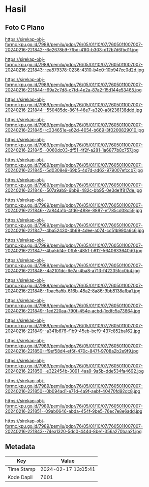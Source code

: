 # Hasil

## Foto C Plano

https://sirekap-obj-formc.kpu.go.id/7989/pemilu/pdpr/76/05/01/10/07/7605011007007-20240216-221842--6e2678b9-7fbd-41f0-b303-d12b7d6fbd1f.jpg

https://sirekap-obj-formc.kpu.go.id/7989/pemilu/pdpr/76/05/01/10/07/7605011007007-20240216-221843--ea879378-0236-4310-b4c0-10b947ec0d2d.jpg

https://sirekap-obj-formc.kpu.go.id/7989/pemilu/pdpr/76/05/01/10/07/7605011007007-20240216-221844--69a2c7d8-c7fd-4e2a-87a2-15d144e53465.jpg

https://sirekap-obj-formc.kpu.go.id/7989/pemilu/pdpr/76/05/01/10/07/7605011007007-20240216-221844--550485dc-861f-46e7-a320-a8f236138ddd.jpg

https://sirekap-obj-formc.kpu.go.id/7989/pemilu/pdpr/76/05/01/10/07/7605011007007-20240216-221845--c334651e-e62d-4054-b669-3f0200829010.jpg

https://sirekap-obj-formc.kpu.go.id/7989/pemilu/pdpr/76/05/01/10/07/7605011007007-20240216-221845--0060dc03-df51-4f2f-a281-1a6877b8c757.jpg

https://sirekap-obj-formc.kpu.go.id/7989/pemilu/pdpr/76/05/01/10/07/7605011007007-20240216-221845--5d0308e9-69b5-4d7d-ad62-979007efccb7.jpg

https://sirekap-obj-formc.kpu.go.id/7989/pemilu/pdpr/76/05/01/10/07/7605011007007-20240216-221846--507a9ab9-6bb9-482c-bb95-0e3de1f817de.jpg

https://sirekap-obj-formc.kpu.go.id/7989/pemilu/pdpr/76/05/01/10/07/7605011007007-20240216-221846--2a844a1b-4fd6-488e-8887-ef785cd08c59.jpg

https://sirekap-obj-formc.kpu.go.id/7989/pemilu/pdpr/76/05/01/10/07/7605011007007-20240216-221847--4ba52430-4b69-4dee-a074-cc51b990a6c6.jpg

https://sirekap-obj-formc.kpu.go.id/7989/pemilu/pdpr/76/05/01/10/07/7605011007007-20240216-221847--4ba5bf4e-0fb5-4851-b612-5640633640d0.jpg

https://sirekap-obj-formc.kpu.go.id/7989/pemilu/pdpr/76/05/01/10/07/7605011007007-20240216-221848--4a2101dc-6e7a-4ba8-a713-f42235fcc0b4.jpg

https://sirekap-obj-formc.kpu.go.id/7989/pemilu/pdpr/76/05/01/10/07/7605011007007-20240216-221848--1bae5a5b-616b-48a2-8a86-9bb8138afba1.jpg

https://sirekap-obj-formc.kpu.go.id/7989/pemilu/pdpr/76/05/01/10/07/7605011007007-20240216-221849--1ed220aa-790f-454e-acbd-1cdfc5a73664.jpg

https://sirekap-obj-formc.kpu.go.id/7989/pemilu/pdpr/76/05/01/10/07/7605011007007-20240216-221849--a341b676-f1b9-45eb-bcf9-437c852ba162.jpg

https://sirekap-obj-formc.kpu.go.id/7989/pemilu/pdpr/76/05/01/10/07/7605011007007-20240216-221850--f9ef58d4-ef5f-470c-847f-9708a2b2e9f9.jpg

https://sirekap-obj-formc.kpu.go.id/7989/pemilu/pdpr/76/05/01/10/07/7605011007007-20240216-221850--e322454b-3091-4aa9-9a5b-dde534fa4692.jpg

https://sirekap-obj-formc.kpu.go.id/7989/pemilu/pdpr/76/05/01/10/07/7605011007007-20240216-221850--0b094ad1-e71d-4a9f-aebf-40470fd92dc8.jpg

https://sirekap-obj-formc.kpu.go.id/7989/pemilu/pdpr/76/05/01/10/07/7605011007007-20240216-221851--09ab0646-abda-454f-9be5-76ec7e8e6add.jpg

https://sirekap-obj-formc.kpu.go.id/7989/pemilu/pdpr/76/05/01/10/07/7605011007007-20240216-221843--74ea1320-5dc0-444d-8be1-356a270baa2f.jpg


## Metadata

| Key        | Value               |
| ---------- | ------------------- |
| Time Stamp | 2024-02-17 13:05:41 |
| Kode Dapil | 7601                |



